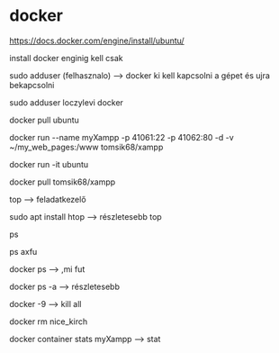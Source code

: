 # docker

https://docs.docker.com/engine/install/ubuntu/

install docker enginig kell csak

sudo adduser (felhasznalo) --> docker ki kell kapcsolni a gépet és ujra bekapcsolni

sudo adduser loczylevi docker

docker pull ubuntu

docker run --name myXampp -p 41061:22 -p 41062:80 -d -v ~/my_web_pages:/www tomsik68/xampp

docker run -it ubuntu

docker pull tomsik68/xampp

top --> feladatkezelő

sudo apt install htop --> részletesebb top

ps

ps axfu

docker ps --> ,mi fut

docker ps -a --> részletesebb 

docker -9 --> kill all

docker rm nice_kirch 

docker container stats myXampp --> stat
